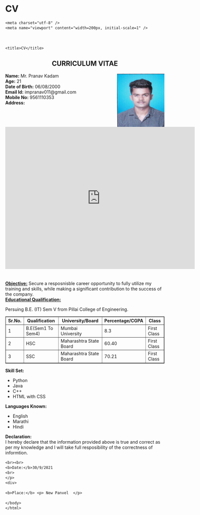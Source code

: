 # CV
<html>
  <head>
    
    <meta charset="utf-8" />
    <meta name="viewport" content="width=200px, initial-scale=1" />
   
      

    <title>CV</title>
</head>
<body>
  <h2 align="center">
    CURRICULUM VITAE
  </h2>
<img src="image.jpg" height="170px" width="150px" align="right">
  <p>
    <b>Name:</b> 
    Mr. Pranav Kadam
    <br>
    <b>Age:</b>
    21
    <br>
<b>Date of Birth:</b> 
    06/08/2000
    <br>
    <b>Email Id:</b>
    impranav011@gmail.com
    <br>
    <b>Mobile No:</b>
    9561110353
    <br>
    <b>Address:</b><br>
    <iframe src="https://www.google.com/maps/embed?pb=!1m18!1m12!1m3!1d1718.984858366643!2d73.98600516818212!3d17.688256997199876!2m3!1f0!2f0!3f0!3m2!1i1024!2i768!4f13.1!3m3!1m2!1s0x3bc2399f6bf9a78b%3A0x8d5b2a760c9173d!2sShree%20Nidhi%20Heights!5e1!3m2!1sen!2sin!4v1634060602820!5m2!1sen!2sin" width="600" height="450" style="border:0;" allowfullscreen="" loading="lazy"></iframe>
    <br><br><br>
    <b><u>Objective:</u></b>
    Secure a resposnisble career opportunity to fully utilize my training and skills, while making a significant contribution to the success of the company.
   <br>
    <b><u>Educational Qualification:</u></b>
  <br>
  <p>
  Persuing B.E. (IT) Sem V from Pillai College of Engineering.
  </p>
  
  <table border="1">
    <tr>
      <th>Sr.No.</th>
      <th>Qualification</th>
      <th>University/Board</th>
      <th>Percentage/CGPA</th>
      <th>Class</th>
    </tr>
    <tr>
      <td>1</td>
      <td>B.E(Sem1 To Sem4)</td>
      <td>Mumbai University</td>
      <td>8.3</td>
      <td>First Class</td>   
    </tr>
    <tr>
      <td>2</td>
      <td>HSC</td>
      <td>Maharashtra State Board</td>
      <td>60.40</td>
      <td>First Class</td>   
    </tr>
    <tr>
      <td>3</td>
      <td>SSC</td>
      <td>Maharashtra State Board</td>
      <td>70.21</td>
      <td>First Class</td>   
    </tr>
  </table>
  
  <p>
    <b>Skill Set:</b>
    <br>
    <ul>
      <li>Python</li>
      <li>Java</li>
      <li>C++</li>
      <li>HTML with CSS</li>
    </ul>
  <b>Languages Known:</b><ul>
  <li>English</li>
  <li>Marathi</li>
  <li>Hindi</li>
  </ul>                   
  </p>
  <p>
    <b>Declaration:</b><br>
    I hereby declare that the information provided above is true and correct as per my knowledge and I will take full resposibility of the correctness of informtion.
    
    <br><br>
    <b>Date:</b>30/9/2021   
    <br>
    </p>
    <div>
    
    <b>Place:</b> <p> New Panvel  </p>    
    
    </body>
    </html>
    
